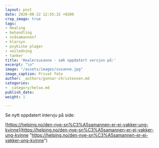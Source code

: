 ```yaml
---
layout: post
date: 2020-08-22 12:55:32 +0200
crop_image: true
tags:
- Healing
- behandling
- snåsamannen?
- klarsyn
- psykiske plager
- veiledning
- tanker
title: 'Healersusanne - søk oppdatert versjon på:'
excerpt: "\n"
image: "/assets/images/susanne.jpg"
image_caption: Privat foto
author: _authors/gunnar-christensen.md
categories:
- _category/helse.md
publish_date: 
weight: 1

---
```


Se nytt oppdatert intervju på side:

[https://helping.no/den-nye-sn%C3%A5samannen-er-ei-vakker-ung-kvinne](https://helping.no/den-nye-sn%C3%A5samannen-er-ei-vakker-ung-kvinne "https://helping.no/den-nye-sn%C3%A5samannen-er-ei-vakker-ung-kvinne")